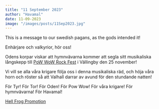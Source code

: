 ```yaml
---
title: "11 September 2023"
author: "Havamal"
date: 11-09-2023
image: "/images/posts/11Sep2023.jpg"
---
```


This is a message to our swedish pagans, as the gods intended it!

Enhärjare och valkyrior, hör oss!

Odens korpar viskar att hymnvävarna kommer att segla sitt musikaliska långskepp till [PoW WoW Rock Fest](https://www.facebook.com/profile.php?id=100086991661271) i Vällingby den 25 november!

Vi vill se alla våra krigare följa oss i denna musikaliska räd, och höja våra horn och röster så att Valhall darrar av avund för den stundande natten!

För Tyr! För Tor! För Oden! För Pow Wow! För våra krigare! För hymnvävarna! För Havamal!

[Hell Frog Promotion](https://www.facebook.com/HellFrogPromotion)